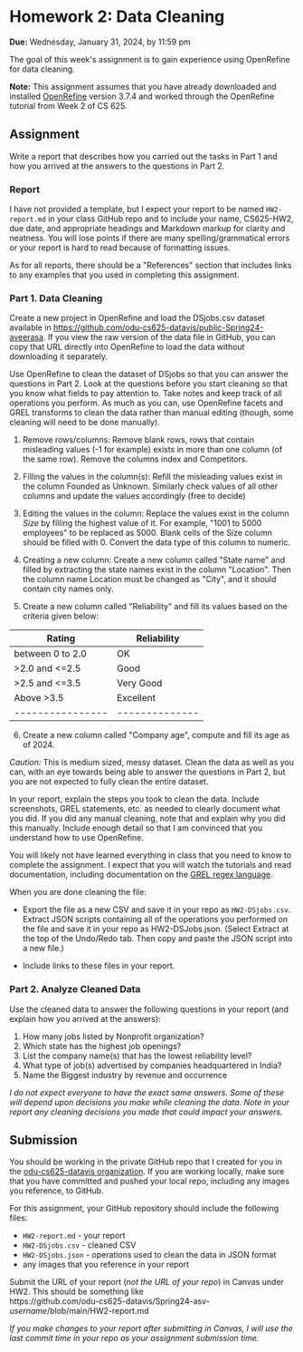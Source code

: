# Homework 2: Data Cleaning

**Due:** Wednesday, January 31, 2024, by 11:59 pm  

The goal of this week's assignment is to gain experience using OpenRefine for data cleaning.  

**Note:** This assignment assumes that you have already downloaded and installed [OpenRefine](https://openrefine.org) version 3.7.4 and worked through the OpenRefine tutorial from Week 2 of CS 625.

## Assignment

Write a report that describes how you carried out the tasks in Part 1 and how you arrived at the answers to the questions in Part 2.

### Report

I have not provided a template, but I expect your report to be named `HW2-report.md` in your class GitHub repo and to include your name, CS625-HW2, due date, and appropriate headings and Markdown markup for clarity and neatness. You will lose points if there are many spelling/grammatical errors or your report is hard to read because of formatting issues.

As for all reports, there should be a "References" section that includes links to any examples that you used in completing this assignment.

### Part 1. Data Cleaning

Create a new project in OpenRefine and load the DSjobs.csv dataset available in <https://github.com/odu-cs625-datavis/public-Spring24-aveerasa>. If you view the raw version of the data file in GitHub, you can copy that URL directly into OpenRefine to load the data without downloading it separately.

Use OpenRefine to clean the dataset of DSjobs so that you can answer the questions in Part 2.  Look at the questions before you start cleaning so that you know what fields to pay attention to. Take notes and keep track of all operations you perform. As much as you can, use OpenRefine facets and GREL transforms to clean the data rather than manual editing (though, some cleaning will need to be done manually).
1.	Remove rows/columns:
Remove blank rows, rows that contain misleading values (-1 for example) exists in more than one column (of the same row). Remove the columns index and Competitors.

2.	Filling the values in the column(s):
Refill the misleading values exist in the column Founded as Unknown.
Similarly check values of all other columns and update the values accordingly (free to decide)

3.	Editing the values in the column:
Replace the values exist in the column *Size* by filling the highest value of it. For example, "1001 to 5000 employees" to be replaced as 5000. Blank cells of the Size column should be filled with 0. Convert the data type of this column to numeric. 

4.	Creating a new column:
Create a new column called "State name" and filled by extracting the state names exist in the column "Location". Then the column name Location must be changed as "City", and it should contain city names only.

5.	Create a new column called "Reliability" and fill its values based on the criteria given below:

|Rating          |  Reliability |
|----------------|--------------|
|between 0 to 2.0|     OK       |
|>2.0 and <=2.5  |    Good      |
|>2.5 and <=3.5  |  Very Good   |
|Above >3.5      |  Excellent   |
|----------------|--------------|

6. Create a new column called "Company age", compute and fill its age as of 2024. 


*Caution:* This is medium sized, messy dataset.  Clean the data as well as you can, with an eye towards being able to answer the questions in Part 2, but you are not expected to fully clean the entire dataset.

In your report, explain the steps you took to clean the data. Include screenshots, GREL statements, etc. as needed to clearly document what you did. If you did any manual cleaning, note that and explain why you did this manually. Include enough detail so that I am convinced that you understand how to use OpenRefine.

You will likely not have learned everything in class that you need to know to complete the assignment. I expect that you will watch the tutorials and read documentation, including documentation on the [GREL regex language](https://openrefine.org/docs/manual/grel).

When you are done cleaning the file:

* Export the file as a new CSV and save it in your repo as `HW2-DSjobs.csv`.
Extract JSON scripts containing all of the operations you performed on the file and save it in your repo as HW2-DSJobs.json. (Select Extract at the top of the Undo/Redo tab. Then copy and paste the JSON script into a new file.)

* Include links to these files in your report.

### Part 2. Analyze Cleaned Data

Use the cleaned data to answer the following questions in your report (and explain how you arrived at the answers):

1. How many jobs listed by Nonprofit organization?
1. Which state has the highest job openings?
1. List the company name(s) that has the lowest reliability level?
1. What type of job(s) advertised by companies headquartered in India?
1. Name the Biggest industry by revenue and occurrence

*I do not expect everyone to have the exact same answers. Some of these will depend upon decisions you make while cleaning the data. Note in your report any cleaning decisions you made that could impact your answers.*

## Submission

You should be working in the private GitHub repo that I created for you in the [odu-cs625-datavis organization](https://github.com/odu-cs625-datavis/).  If you are working locally, make sure that you have committed and pushed your local repo, including any images you reference, to GitHub. 

For this assignment, your GitHub repository should include the following files:

* `HW2-report.md` - your report
* `HW2-DSjobs.csv` - cleaned CSV
* `HW2-DSjobs.json` - operations used to clean the data in JSON format
*  any images that you reference in your report

Submit the URL of your report (*not the URL of your repo*) in Canvas under HW2. This should be something like  
https<nolink>://github.com/odu-cs625-datavis/Spring24-asv-*username*/blob/main/HW2-report.md

*If you make changes to your report after submitting in Canvas, I will use the last commit time in your repo as your assignment submission time.*
